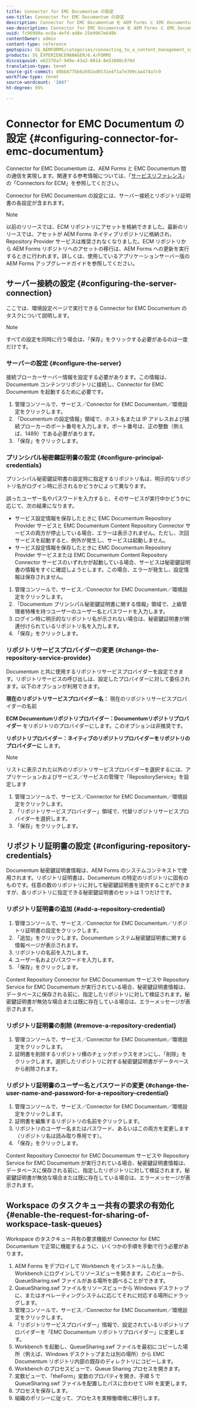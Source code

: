 ```yaml
---
title: Connector for EMC Documentum の設定
seo-title: Connector for EMC Documentum の設定
description: Connector for EMC Documentum を AEM Forms と EMC Documentum 間の通信を実現するように設定する方法について説明します。
seo-description: Connector for EMC Documentum を AEM Forms と EMC Documentum 間の通信を実現するように設定する方法について説明します。
uuid: fc96900a-ec8a-4efd-ad8e-25e9967e649b
contentOwner: admin
content-type: reference
geptopics: SG_AEMFORMS/categories/connecting_to_a_content_management_system
products: SG_EXPERIENCEMANAGER/6.4/FORMS
discoiquuid: e62370a7-9d9e-43a3-8014-8e53800c870d
translation-type: tm+mt
source-git-commit: d0bb877bb6a502ad0131e4f1a7e399caa474a7c9
workflow-type: tm+mt
source-wordcount: '1047'
ht-degree: 95%

---
```



# Connector for EMC Documentum の設定 {#configuring-connector-for-emc-documentum}

Connector for EMC Documentum は、AEM Forms と EMC Documentum 間の通信を実現します。関連する参考情報については、「[サービスリファレンス](https://www.adobe.com/go/learn_aemforms_services_63)」の「Connectors for ECM」を参照してください。

Connector for EMC Documentum の設定には、サーバー接続とリポジトリ証明書の各設定が含まれます。

>[!NOTE]
>
>以前のリリースでは、ECM リポジトリにアセットを格納できました。最新のリリースでは、アセットが AEM Forms ネイティブリポジトリに格納され、Repository Provider サービスは推奨されなくなりました。ECM リポジトリから AEM Forms リポジトリへのアセットの移行は、AEM Forms への更新を実行するときに行われます。詳しくは、使用しているアプリケーションサーバー版の AEM Forms アップグレードガイドを参照してください。

## サーバー接続の設定  {#configuring-the-server-connection}

ここでは、環境設定ページで実行できる Connector for EMC Documentum のタスクについて説明します。

>[!NOTE]
>
>すべての設定を同時に行う場合は、「保存」をクリックする必要があるのは一度だけです。

### サーバーの設定  {#configure-the-server}

接続ブローカーサーバー情報を設定する必要があります。この情報は、Documentum コンテンツリポジトリに接続し、Connector for EMC Documentum を起動するために必要です。

1. 管理コンソールで、サービス／Connector for EMC Documentum／環境設定をクリックします。
1. 「Documentum の設定情報」領域で、ホスト名または IP アドレスおよび接続ブローカーのポート番号を入力します。ポート番号は、正の整数（例えば、1489）である必要があります。
1. 「保存」をクリックします。

### プリンシパル秘密鍵証明書の設定  {#configure-principal-credentials}

プリンシパル秘密鍵証明書の設定時に指定するリポジトリ名は、明示的なリポジトリ名がログイン時に示されるかどうかによって異なります。

誤ったユーザー名やパスワードを入力すると、そのサービスが実行中かどうかに応じて、次の結果になります。

* サービス設定情報を保存したときに EMC Documentum Repository Provider サービスと EMC Documentum Content Repository Connector サービスの両方が停止している場合、エラーは表示されません。ただし、次回サービスを起動すると、例外が発生し、サービスは起動しません。
* サービス設定情報を保存したときに EMC Documentum Repository Provider サービスまたは EMC Documentum Content Repository Connector サービスのいずれかが起動している場合、サービスは秘密鍵証明書の情報をすぐに確認しようとします。この場合、エラーが発生し、設定情報は保存されません。

1. 管理コンソールで、サービス／Connector for EMC Documentum／環境設定をクリックします。
1. 「Documentum プリンシパル秘密鍵証明書に関する情報」領域で、上級管理者特権を持つユーザーのユーザー名とパスワードを入力します。
1. ログイン時に明示的なリポジトリ名が示されない場合は、秘密鍵証明書が関連付けられているリポジトリ名を入力します。
1. 「保存」をクリックします。

### リポジトリサービスプロバイダーの変更  {#change-the-repository-service-provider}

Documentum と共に使用するリポジトリサービスプロバイダーを設定できます。リポジトリサービスの呼び出しは、設定したプロバイダーに対して委任されます。以下のオプションが利用できます。

**現在のリポジトリサービスプロバイダー名：** 現在のリポジトリサービスプロバイダーの名前

**ECM Documentumリポジトリプロバイダー：Documentumリポジトリプロバイダー** をリポジトリのプロバイダーにします。このオプションは非推奨です。

**リポジトリプロバイダー：ネイティブのリポジトリプロバイダーをリポジトリのプロバイダーに** します。

>[!NOTE]
>
>リストに表示された以外のリポジトリサービスプロバイダーを選択するには、アプリケーションおよびサービス／サービスの管理で「RepositoryService」を設定します<!-- Fix broken link (See Managing Services) -->

1. 管理コンソールで、サービス／Connector for EMC Documentum／環境設定をクリックします。
1. 「リポジトリサービスプロバイダー」領域で、代替リポジトリサービスプロバイダーを選択します。
1. 「保存」をクリックします。

## リポジトリ証明書の設定  {#configuring-repository-credentials}

Documentum 秘密鍵証明書情報は、AEM Forms のシステムコンテキストで使用されます。リポジトリ証明書は、Documentum の特定のリポジトリに固有のものです。任意の数のリポジトリに対して秘密鍵証明書を提供することができますが、各リポジトリに指定できる秘密鍵証明書のセットは 1 つだけです。

### リポジトリ証明書の追加  {#add-a-repository-credential}

1. 管理コンソールで、サービス／Connector for EMC Documentum／リポジトリ証明書の設定をクリックします。
1. 「追加」をクリックします。Documentum システム秘密鍵証明書に関する情報ページが表示されます。
1. リポジトリの名前を入力します。
1. ユーザー名およびパスワードを入力します。
1. 「保存」をクリックします。

Content Repository Connector for EMC Documentum サービスや Repository Service for EMC Documentum が実行されている場合、秘密鍵証明書情報は、データベースに保存される前に、指定したリポジトリに対して検証されます。秘密鍵証明書が無効な場合または既に存在している場合は、エラーメッセージが表示されます。

### リポジトリ証明書の削除  {#remove-a-repository-credential}

1. 管理コンソールで、サービス／Connector for EMC Documentum／環境設定をクリックします。
1. 証明書を削除するリポジトリ横のチェックボックスをオンにし、「削除」をクリックします。選択したリポジトリに対する秘密鍵証明書がデータベースから削除されます。

### リポジトリ証明書のユーザー名とパスワードの変更  {#change-the-user-name-and-password-for-a-repository-credential}

1. 管理コンソールで、サービス／Connector for EMC Documentum／環境設定をクリックします。
1. 証明書を編集するリポジトリの名前をクリックします。
1. リポジトリのユーザー名またはパスワード、あるいはこの両方を変更します（リポジトリ名は読み取り専用です）。
1. 「保存」をクリックします。

Content Repository Connector for EMC Documentum サービスや Repository Service for EMC Documentum が実行されている場合、秘密鍵証明書情報は、データベースに保存される前に、指定したリポジトリに対して検証されます。秘密鍵証明書が無効な場合または既に存在している場合は、エラーメッセージが表示されます。

## Workspace のタスクキュー共有の要求の有効化  {#enable-the-request-for-sharing-of-workspace-task-queues}

Workspace のタスクキュー共有の要求機能が Connector for EMC Documentum で正常に機能するように、いくつかの手順を手動で行う必要があります。

1. AEM Forms をデプロイして Workbench をインストールした後、Workbench にログインしてリソースビューを開きます。このビューから、QueueSharing.swf ファイルがある場所を調べることができます。
1. QueueSharing.swf ファイルをリソースビューから Windows デスクトップに、またはオペレーティングシステムに応じてそれに対応する場所にドラッグします。
1. 管理コンソールで、サービス／Connector for EMC Documentum／環境設定をクリックします。
1. 「リポジトリサービスプロバイダー」情報で、設定されているリポジトリプロバイダーを「EMC Documentum リポジトリプロバイダー」に変更します。
1. Workbench を起動し、QueueSharing.swf ファイルを最初にコピーした場所（例えば、Windows デスクトップまたは別の場所）から EMC Documentum リポジトリ内部の既存のディレクトリにコピーします。
1. Workbench のプロセスビューで、Queue Sharing プロセスを開きます。
1. 変数ビューで、「theForm」変数のプロパティを開き、手順 5 で QueueSharing.swf ファイルを配置したパスに合わせて URI を変更します。
1. プロセスを保存します。
1. 組織のポリシーに従って、プロセスを実稼働環境に移行します。

